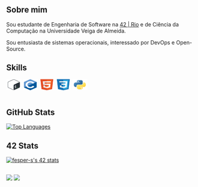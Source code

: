 ## Sobre mim 
  Sou estudante de Engenharia de Software na [42 | Rio](https://42.rio/) e de Ciência da Computação na Universidade Veiga de Almeida.
  
  Sou entusiasta de sistemas operacionais, interessado por DevOps e Open-Source.
 
## Skills
<div style="display: inline_block">
  <img align="center" alt="Bash" height="30" width="40" src="https://raw.githubusercontent.com/devicons/devicon/master/icons/bash/bash-original.svg">
  <img align="center" alt="C" height="30" width="40" src="https://raw.githubusercontent.com/devicons/devicon/master/icons/c/c-original.svg">
  <img align="center" alt="HTML" height="30" width="40" src="https://raw.githubusercontent.com/devicons/devicon/master/icons/html5/html5-original.svg">
  <img align="center" alt="CSS" height="30" width="40" src="https://raw.githubusercontent.com/devicons/devicon/master/icons/css3/css3-original.svg">
  <img align="center" alt="Python" height="30" width="40" src="https://raw.githubusercontent.com/devicons/devicon/master/icons/python/python-original.svg">
</div><br>
    
## GitHub Stats

<a href="https://github.com/fabricio-esper" align="left"><img src="https://github-readme-stats.vercel.app/api/top-langs/?username=fabricio-esper&layout=compact&title_color=3382ed&text_color=ffffff&icon_color=3382ed&bg_color=171717&hide_border=true&locale=en&custom_title=Top%20%Languages" alt="Top Languages" /></a>

## 42 Stats
<div>
  <a href="https://github.com/JaeSeoKim/badge42"><img src="https://badge42.vercel.app/api/v2/cl34sd6w9001109mck13ypwlr/stats?cursusId=21&coalitionId=undefined" alt="fesper-s's 42 stats" /></a><br>
</div>

##
<div>
  <a href="https://www.linkedin.com/in/fabricio-esper/" target="_blank"><img src="https://img.shields.io/badge/LinkedIn-0077B5?style=for-the-badge&logo=linkedin&logoColor=white target="_blank"></a>
  <a href="https://instagram.com/fabricio.tar.gz" target="_blank"><img src="https://img.shields.io/badge/-Instagram-%23E4405F?style=for-the-badge&logo=instagram&logoColor=white" target="_blank"></a>
</div>
